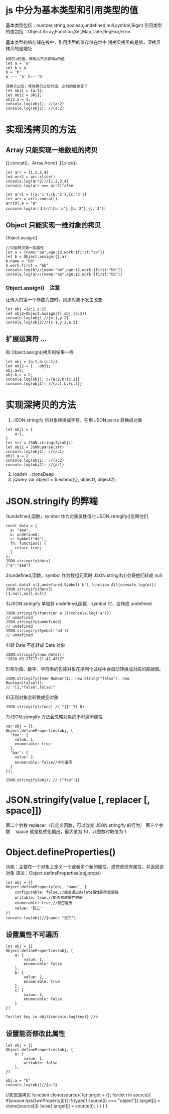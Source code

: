 # js 中分为基本类型和引用类型的值

基本类型包括：number,string,boolean,undefined,null,symbol,Bigint
引用类型的值包括：Object,Array,Function,Set,Map,Date,RegExp,Error

基本类型的值存储在栈中，引用类型的值存储在堆中
浅拷贝拷贝的是值，深拷贝拷贝的是地址

```
b拷贝a的值，修改后不会影响a的值
let a = 'a'
let b = a
b = 'b'
a --- 'a' b---'b'
```

```
深拷贝之后，修改拷贝之后的值，之前的值也变了
let obj1 = {a:1};
let obj2 = obj1;
obj2.a = 2;
console.log(obj1); //{a:2}
console.log(obj2); //{a:2}
```

# 实现浅拷贝的方法

## Array 只能实现一维数组的拷贝

[].concat()、Array.from() ,[].slice()

```
let arr = [1,2,3,4]
let arr2 = arr.slice()
console.log(arr2)//[1,2,3,4]
console.log(arr === arr2)false
```

```
let arr1 = [{a:'1'},{b:'2'},{c:'3'}]
let arr = arr1.concat()
arr[0].a = "a"
console.log(arr１)//[{a:'a'},{b:'2'},{c:'3'}]
```

## Object 只能实现一维对象的拷贝

Object.assign()

```
//只能拷贝第一层属性
let a = {name:"aa",age:12,work:{first:"aa"}}
let b = Object.assign({},a)
b.name = "bb"
b.work.first = "bb"
console.log(b)//{name:"bb",age:12,work:{first:"bb"}}
console.log(a)//{name:"aa",age:12,work:{first:"bb"}}
```

### Object.assign()　注意

让传入的第一个参数为空时，则原对象不发生改变

```
let obj ={x:1,y:2}
let obj2=Object.assign({},obj,{a:3})
console.log(obj) //{x:1,y:2}
console.log(obj2)//{x:1,y:2,a:3}
```

## 扩展运算符 ...

和 Object.assign()拷贝的结果一样

```
let obj = {a:1,b:{c:1}}
let obj2 = {...obj};
obj.a=2;
obj.b.c = 2;
console.log(obj); //{a:2,b:{c:2}}
console.log(obj2); //{a:1,b:{c:2}}
```

# 实现深拷贝的方法

1. JSON.stringify 将对象转换成字符，在用 JSON.parse 转换成对象

```
let obj1 = {
    a:1,
}
let str = JSON.stringify(obj1)
let obj2 = JSON.parse(str)
console.log(obj2); //{a:1}
obj1.a = 2
console.log(obj1); //{a:2}
console.log(obj2); //{a:1}
```

2. loadsh
   \_.cloneDeep
3. jQuery
   var object = \$.extend({}, object1, object2);

# JSON.stringify 的弊端

1)undefined,函数，symbol 作为对象属性值时 JSON.stringify()忽略他们

```
const data = {
  a: "aaa",
  b: undefined,
  c: Symbol("dd"),
  fn: function() {
    return true;
  }
};
JSON.stringify(data)
{"a":"aaa"}
```

2)undefined,函数，symbol 作为数组元素时 JSON.stringify()会将他们转成 null

```
const data3 =[1,undefined,Symbol('b'),function A(){console.log(w)}]
JSON.stringify(data3)
[1,null,null,null]
```

3)JSON.stringify 单独转 undefined,函数，symbol 时，会转成 undefined

```
JSON.stringify(function a (){console.log('a')})
// undefined
JSON.stringify(undefined)
// undefined
JSON.stringify(Symbol('dd'))
// undefined
```

4)转 Date 不能转成 Date 对象

```
JSON.stringify(new Date())
"2020-03-27T17:21:41.471Z"
```

5)布尔值、数字、字符串的包装对象在序列化过程中会自动转换成对应的原始值。

```
JSON.stringify([new Number(1), new String("false"), new Boolean(false)]);
// "[1,"false",false]"
```

6)正则对象会转换成空对象

```
JSON.stringify(/foo/) // "{}" 7) 8)
```

7)JSON.stringify 方法会忽略对象的不可遍历属性

```
var obj = {};
Object.defineProperties(obj, {
  'foo': {
    value: 1,
    enumerable: true
  },
  'bar': {
    value: 2,
    enumerable: false//不可遍历
  }
});

JSON.stringify(obj); // {"foo":1}
```

# JSON.stringify(value [, replacer [, space]])

第二个参数 replacer（自定义函数，可以改变 JSON.stringify 的行为）
第三个参数　 space 就是格式化输出，最大值为 10，非整数时取值为 1

# Object.defineProperties()

功能：主要在一个对象上定义一个或者多个新的属性，或修改现有属性，并返回该对象
语法：Object.defineProperties(obj,props)

```
let obj = {}
Object.defineProperty(obj, 'name', {
    configurable: false,//能否通过delete属性删除此属性
    writable: true,//能否修改属性的值
    enumerable: true,//能否遍历
    value: '张三'
})
console.log(obj)//{name: "张三"}

```

## 设置属性不可遍历

```
let obj = {}
Object.defineProperties(obj, {
    a: {
        value: 1,
        enumerable: false
    },
    b: {
        value: 2,
        enumerable: true
    },
    c: {
        value: 3,
        enumerable: false
    }
})

for(let key in obj){console.log(key)} //b
```

## 设置能否修改此属性

```
let obj = {}
Object.defineProperties(obj, {
    a: {
        value: 1,
        writable: false
    },
})

obj.a = "b"
console.log(obj)//{a:1}
```

//实现深拷贝
function clone(source){
 let target = {};
 for(let i  in source){
   if(source.hasOwnProperty(i)){
     if(typeof source[i] === "object"){
        target[i] = clone(source[i])
     }else{
        target[i] = source[i];
     }
   }
 }
}